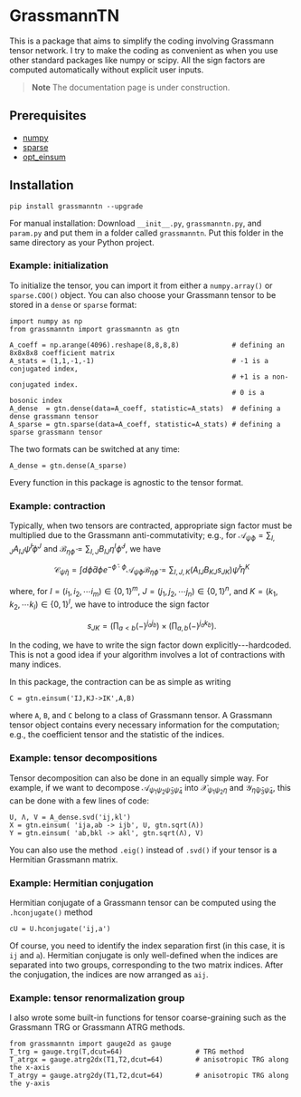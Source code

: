 # GrassmannTN
This is a package that aims to simplify the coding involving Grassmann tensor network.
I try to make the coding as convenient as when you use other standard packages like numpy or scipy.
All the sign factors are computed automatically without explicit user inputs.

> **Note**
> The documentation page is under construction.

## Prerequisites

- [numpy](https://numpy.org/doc/stable/index.html)
- [sparse](https://sparse.pydata.org/en/stable/)
- [opt_einsum](https://optimized-einsum.readthedocs.io/en/stable/)

## Installation
```
pip install grassmanntn --upgrade
```

For manual installation: Download `__init__.py`, `grassmanntn.py`, and `param.py` and put them in a folder called `grassmanntn`. Put this folder in the same directory as your Python project.

### Example: initialization
To initialize the tensor, you can import it from either a `numpy.array()` or `sparse.COO()` object. You can also choose your Grassmann tensor to be stored in a `dense` or `sparse` format:

```
import numpy as np
from grassmanntn import grassmanntn as gtn

A_coeff = np.arange(4096).reshape(8,8,8,8)             # defining an 8x8x8x8 coefficient matrix
A_stats = (1,1,-1,-1)                                  # -1 is a conjugated index,
                                                       # +1 is a non-conjugated index.
                                                       # 0 is a bosonic index
A_dense  = gtn.dense(data=A_coeff, statistic=A_stats)  # defining a dense grassmann tensor
A_sparse = gtn.sparse(data=A_coeff, statistic=A_stats) # defining a sparse grassmann tensor
```
The two formats can be switched at any time:
```
A_dense = gtn.dense(A_sparse)
```
Every function in this package is agnostic to the tensor format.

### Example: contraction
Typically, when two tensors are contracted, appropriate sign factor must be multiplied due to the Grassmann anti-commutativity; e.g.,
for $`\mathcal{A}_{\bar\psi\phi}=\sum_{I,J}A_{IJ}\bar\psi^I\phi^J`$ and $`\mathcal{B}_{\eta\bar\phi}=\sum_{I,J}B_{IJ}\eta^I\bar\phi^J`$, we have
```math
\mathcal{C}_{\bar\psi\eta}=\int d\bar\phi d\phi e^{-\bar\phi\cdot\phi}\mathcal{A}_{\bar\psi\phi}\mathcal{B}_{\eta\bar\phi}=\sum_{I,J,K}(A_{IJ}B_{KJ}s_{JK})\bar\psi^I\eta^K
```
where, for $`I=(i_1,i_2,\cdots i_m)\in\{0,1\}^m`$, $`J=(j_1,j_2,\cdots j_n)\in\{0,1\}^n`$, and $`K=(k_1,k_2,\cdots k_l)\in\{0,1\}^l`$, we have to introduce the sign factor
```math
s_{JK}=\left(\prod_{a < b}(-)^{j_aj_b}\right)\times\left(\prod_{a,b}(-)^{j_ak_b}\right).
```

In the coding, we have to write the sign factor down explicitly---hardcoded. This is not a good idea if your algorithm involves a lot of contractions with many indices.

In this package, the contraction can be as simple as writing
```
C = gtn.einsum('IJ,KJ->IK',A,B)
```
where `A`, `B`, and `C` belong to a class of Grassmann tensor. A Grassmann tensor object contains every necessary information for the computation; e.g., the coefficient tensor and the statistic of the indices.

### Example: tensor decompositions
Tensor decomposition can also be done in an equally simple way. For example, if we want to decompose $`\mathcal{A}_{\psi_1\psi_2\bar\psi_3\bar\psi_4}`$ into $`\mathcal{X}_{\psi_1\psi_2\eta}`$ and $`\mathcal{Y}_{\bar\eta\bar\psi_3\bar\psi_4}`$, this can be done with a few lines of code:
```
U, Λ, V = A_dense.svd('ij,kl')
X = gtn.einsum( 'ija,ab -> ijb', U, gtn.sqrt(Λ))
Y = gtn.einsum( 'ab,bkl -> akl', gtn.sqrt(Λ), V)
```
You can also use the method `.eig()` instead of `.svd()` if your tensor is a Hermitian Grassmann matrix.

### Example: Hermitian conjugation
Hermitian conjugate of a Grassmann tensor can be computed using the `.hconjugate()` method
```
cU = U.hconjugate('ij,a')
```
Of course, you need to identify the index separation first (in this case, it is `ij` and `a`). Hermitian conjugate is only well-defined when the indices are separated into two groups, corresponding to the two matrix indices.
After the conjugation, the indices are now arranged as `aij`.

### Example: tensor renormalization group
I also wrote some built-in functions for tensor coarse-graining such as the Grassmann TRG or Grassmann ATRG methods.
```
from grassmanntn import gauge2d as gauge
T_trg = gauge.trg(T,dcut=64)                  # TRG method
T_atrgx = gauge.atrg2dx(T1,T2,dcut=64)        # anisotropic TRG along the x-axis
T_atrgy = gauge.atrg2dy(T1,T2,dcut=64)        # anisotropic TRG along the y-axis
```
